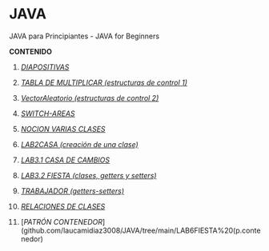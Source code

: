# JAVA
JAVA para Principiantes - 
JAVA for Beginners

**CONTENIDO**

1. [*DIAPOSITIVAS*](https://github.com/laucamidiaz3008/JAVA/tree/main/DIAPOSITIVAS)

2. [*TABLA DE MULTIPLICAR (estructuras de control 1)*](https://github.com/laucamidiaz3008/JAVA/tree/main/TABLA%20DE%20MULTIPLICAR)

3. [*VectorAleatorio (estructuras de control 2)*](https://github.com/laucamidiaz3008/JAVA/tree/main/VectorAleatorio) 

4. [*SWITCH-AREAS*](https://github.com/laucamidiaz3008/JAVA/tree/main/SWITCH%20-%20AREAS) 

5. [*NOCION VARIAS CLASES*](https://github.com/laucamidiaz3008/JAVA/tree/main/NOCION%20VARIAS%20CLASES) 

6. [*LAB2CASA (creación de una clase)*](https://github.com/laucamidiaz3008/JAVA/tree/main/LAB2CASA) 

7. [*LAB3.1 CASA DE CAMBIOS*](https://github.com/laucamidiaz3008/JAVA/tree/main/LAB1311)

8. [*LAB3.2 FIESTA (clases, getters y setters)*](https://github.com/laucamidiaz3008/JAVA/tree/main/LAB3.2%20FIESTA)

9. [*TRABAJADOR (getters-setters)*](https://github.com/laucamidiaz3008/JAVA/tree/main/TRABAJADOR)

10. [*RELACIONES DE CLASES*](https://github.com/laucamidiaz3008/JAVA/tree/main/RELACIONES%20DE%20CLASES)

11. [*PATRÓN CONTENEDOR*](github.com/laucamidiaz3008/JAVA/tree/main/LAB6FIESTA%20(p.contenedor) 

